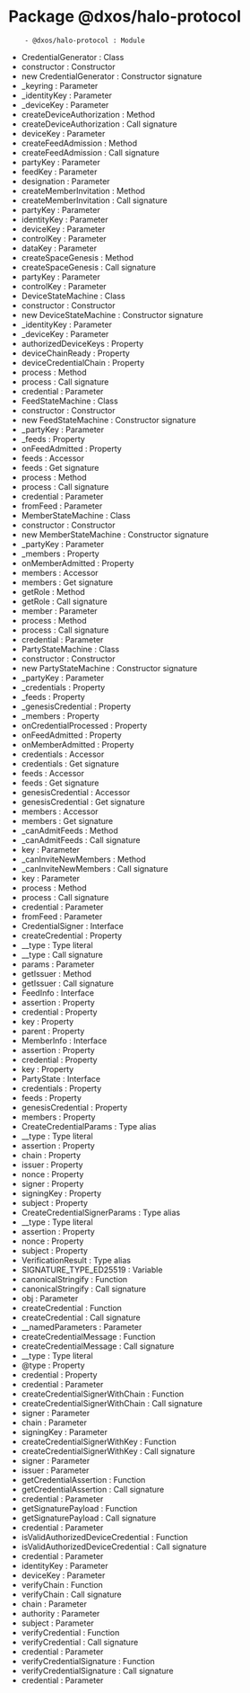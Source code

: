 # Package @dxos/halo-protocol

        - @dxos/halo-protocol : Module
- CredentialGenerator : Class
- constructor : Constructor
- new CredentialGenerator : Constructor signature
- _keyring : Parameter
- _identityKey : Parameter
- _deviceKey : Parameter
- createDeviceAuthorization : Method
- createDeviceAuthorization : Call signature
- deviceKey : Parameter
- createFeedAdmission : Method
- createFeedAdmission : Call signature
- partyKey : Parameter
- feedKey : Parameter
- designation : Parameter
- createMemberInvitation : Method
- createMemberInvitation : Call signature
- partyKey : Parameter
- identityKey : Parameter
- deviceKey : Parameter
- controlKey : Parameter
- dataKey : Parameter
- createSpaceGenesis : Method
- createSpaceGenesis : Call signature
- partyKey : Parameter
- controlKey : Parameter
- DeviceStateMachine : Class
- constructor : Constructor
- new DeviceStateMachine : Constructor signature
- _identityKey : Parameter
- _deviceKey : Parameter
- authorizedDeviceKeys : Property
- deviceChainReady : Property
- deviceCredentialChain : Property
- process : Method
- process : Call signature
- credential : Parameter
- FeedStateMachine : Class
- constructor : Constructor
- new FeedStateMachine : Constructor signature
- _partyKey : Parameter
- _feeds : Property
- onFeedAdmitted : Property
- feeds : Accessor
- feeds : Get signature
- process : Method
- process : Call signature
- credential : Parameter
- fromFeed : Parameter
- MemberStateMachine : Class
- constructor : Constructor
- new MemberStateMachine : Constructor signature
- _partyKey : Parameter
- _members : Property
- onMemberAdmitted : Property
- members : Accessor
- members : Get signature
- getRole : Method
- getRole : Call signature
- member : Parameter
- process : Method
- process : Call signature
- credential : Parameter
- PartyStateMachine : Class
- constructor : Constructor
- new PartyStateMachine : Constructor signature
- _partyKey : Parameter
- _credentials : Property
- _feeds : Property
- _genesisCredential : Property
- _members : Property
- onCredentialProcessed : Property
- onFeedAdmitted : Property
- onMemberAdmitted : Property
- credentials : Accessor
- credentials : Get signature
- feeds : Accessor
- feeds : Get signature
- genesisCredential : Accessor
- genesisCredential : Get signature
- members : Accessor
- members : Get signature
- _canAdmitFeeds : Method
- _canAdmitFeeds : Call signature
- key : Parameter
- _canInviteNewMembers : Method
- _canInviteNewMembers : Call signature
- key : Parameter
- process : Method
- process : Call signature
- credential : Parameter
- fromFeed : Parameter
- CredentialSigner : Interface
- createCredential : Property
- __type : Type literal
- __type : Call signature
- params : Parameter
- getIssuer : Method
- getIssuer : Call signature
- FeedInfo : Interface
- assertion : Property
- credential : Property
- key : Property
- parent : Property
- MemberInfo : Interface
- assertion : Property
- credential : Property
- key : Property
- PartyState : Interface
- credentials : Property
- feeds : Property
- genesisCredential : Property
- members : Property
- CreateCredentialParams : Type alias
- __type : Type literal
- assertion : Property
- chain : Property
- issuer : Property
- nonce : Property
- signer : Property
- signingKey : Property
- subject : Property
- CreateCredentialSignerParams : Type alias
- __type : Type literal
- assertion : Property
- nonce : Property
- subject : Property
- VerificationResult : Type alias
- SIGNATURE_TYPE_ED25519 : Variable
- canonicalStringify : Function
- canonicalStringify : Call signature
- obj : Parameter
- createCredential : Function
- createCredential : Call signature
- __namedParameters : Parameter
- createCredentialMessage : Function
- createCredentialMessage : Call signature
- __type : Type literal
- @type : Property
- credential : Property
- credential : Parameter
- createCredentialSignerWithChain : Function
- createCredentialSignerWithChain : Call signature
- signer : Parameter
- chain : Parameter
- signingKey : Parameter
- createCredentialSignerWithKey : Function
- createCredentialSignerWithKey : Call signature
- signer : Parameter
- issuer : Parameter
- getCredentialAssertion : Function
- getCredentialAssertion : Call signature
- credential : Parameter
- getSignaturePayload : Function
- getSignaturePayload : Call signature
- credential : Parameter
- isValidAuthorizedDeviceCredential : Function
- isValidAuthorizedDeviceCredential : Call signature
- credential : Parameter
- identityKey : Parameter
- deviceKey : Parameter
- verifyChain : Function
- verifyChain : Call signature
- chain : Parameter
- authority : Parameter
- subject : Parameter
- verifyCredential : Function
- verifyCredential : Call signature
- credential : Parameter
- verifyCredentialSignature : Function
- verifyCredentialSignature : Call signature
- credential : Parameter
